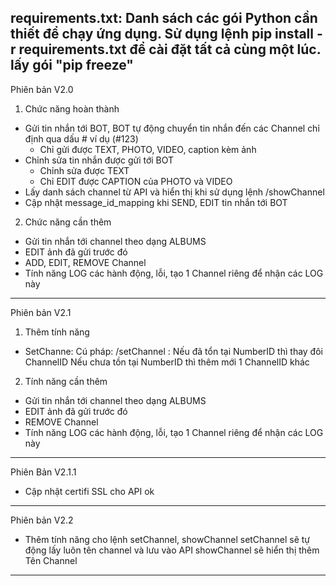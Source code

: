 requirements.txt: Danh sách các gói Python cần thiết để chạy ứng dụng. 
Sử dụng lệnh **pip install -r requirements.txt** để cài đặt tất cả cùng một lúc.
lấy gói "pip freeze"
---------
Phiên bản V2.0
1. Chức năng hoàn thành
- Gửi tin nhắn tới BOT, BOT tự động chuyển tin nhắn đến các Channel chỉ định qua dấu # ví dụ (#123)
    - Chỉ gửi được TEXT, PHOTO, VIDEO, caption kèm ảnh
- Chỉnh sửa tin nhắn được gửi tới BOT
    - Chỉnh sửa được TEXT
    - Chỉ EDIT được CAPTION của PHOTO và VIDEO
- Lấy danh sách channel từ API và hiển thị khi sử dụng lệnh /showChannel
- Cập nhật message_id_mapping khi SEND, EDIT tin nhắn tới BOT 
2. Chức năng cần thêm
- Gửi tin nhắn tới channel theo dạng ALBUMS
- EDIT ảnh đã gửi trước đó
- ADD, EDIT, REMOVE Channel
- Tính năng LOG các hành động, lỗi, tạo 1 Channel riêng để nhận các LOG này
---------
Phiên bản V2.1
1. Thêm tính năng
- SetChanne: 
    Cú pháp: /setChannel <numberID> <ChannelID>: 
    Nếu đã tổn tại NumberID thì thay đôi ChannelID
    Nếu chưa tồn tại NumberID thì thêm mới 1 ChannelID khác
    
2. Tính năng cần thêm
- Gửi tin nhắn tới channel theo dạng ALBUMS
- EDIT ảnh đã gửi trước đó
- REMOVE Channel
- Tính năng LOG các hành động, lỗi, tạo 1 Channel riêng để nhận các LOG này
---------
Phiên Bản V2.1.1
- Cập nhật certifi SSL cho API ok
---------
Phiên bản V2.2
- Thêm tính năng cho lệnh setChannel, showChannel
    setChannel sẽ tự động lấy luôn tên channel và lưu vào API
    showChannel sẽ hiển thị thêm Tên Channel
---------